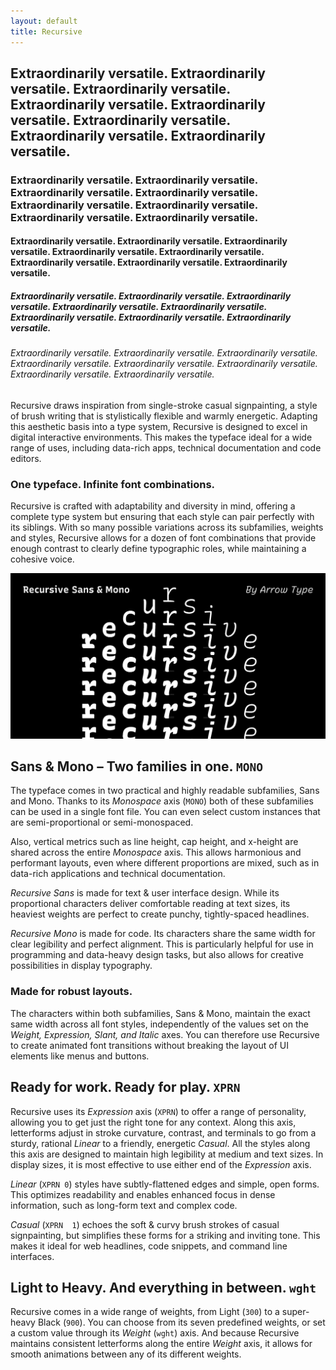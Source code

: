 ```yaml
---
layout: default
title: Recursive
---
```



## Extraordinarily versatile. Extraordinarily versatile. Extraordinarily versatile. Extraordinarily versatile. Extraordinarily versatile. Extraordinarily versatile. Extraordinarily versatile. Extraordinarily versatile.
### Extraordinarily versatile. Extraordinarily versatile. Extraordinarily versatile. Extraordinarily versatile. Extraordinarily versatile. Extraordinarily versatile. Extraordinarily versatile. Extraordinarily versatile.
#### Extraordinarily versatile. Extraordinarily versatile. Extraordinarily versatile. Extraordinarily versatile. Extraordinarily versatile. Extraordinarily versatile. Extraordinarily versatile. Extraordinarily versatile.
##### Extraordinarily versatile. Extraordinarily versatile. Extraordinarily versatile. Extraordinarily versatile. Extraordinarily versatile. Extraordinarily versatile. Extraordinarily versatile. Extraordinarily versatile.
###### Extraordinarily versatile. Extraordinarily versatile. Extraordinarily versatile. Extraordinarily versatile. Extraordinarily versatile. Extraordinarily versatile. Extraordinarily versatile. Extraordinarily versatile.


Recursive draws inspiration from single-stroke casual signpainting, a style of brush writing that is stylistically flexible and warmly energetic. Adapting this aesthetic basis into a type system, Recursive is designed to excel in digital interactive environments. This makes the typeface ideal for a wide range of uses, including data-rich apps, technical documentation and code editors.

### One typeface. Infinite font combinations.

Recursive is crafted with adaptability and diversity in mind, offering a complete type system but ensuring that each style can pair perfectly with its siblings. With so many possible variations across its subfamilies, weights and styles, Recursive allows for a dozen of font combinations that provide enough contrast to clearly define typographic roles, while maintaining a cohesive voice.

![alt text](/assets/img/og-img.png "Logo Title Text 1")


## Sans & Mono – Two families in one. `MONO`

The typeface comes in two practical and highly readable subfamilies, Sans and Mono. Thanks to its *Monospace* axis (`MONO`) both of these subfamilies can be used in a single font file. You can even select custom instances that are semi-proportional or semi-monospaced. 

Also, vertical metrics such as line height, cap height, and x-height are shared across the entire *Monospace* axis. This allows harmonious and performant layouts, even where different proportions are mixed, such as in data-rich applications and technical documentation. 

*Recursive Sans* is made for text & user interface design. While its proportional characters deliver comfortable reading at text sizes, its heaviest weights are perfect to create punchy, tightly-spaced headlines.

*Recursive Mono* is made for code. Its characters share the same width for clear legibility and perfect alignment. This is particularly helpful for use in programming and data-heavy design tasks, but also allows for creative possibilities in display typography.

### Made for robust layouts.

The characters within both subfamilies, Sans & Mono, maintain the exact same width across all font styles, independently of the values set on the *Weight, Expression, Slant, and Italic* axes. You can therefore use Recursive to create animated font transitions without breaking the layout of UI elements like menus and buttons.


## Ready for work. Ready for play. `XPRN`

Recursive uses its *Expression* axis (`XPRN`) to offer a range of personality, allowing you to get just the right tone for any context. Along this axis, letterforms adjust in stroke curvature, contrast, and terminals to go from a sturdy, rational *Linear* to a friendly, energetic *Casual*. All the styles along this axis are designed to maintain high legibility at medium and text sizes. In display sizes, it is most effective to use either end of the *Expression* axis. 

*Linear* (`XPRN 0`) styles have subtly-flattened edges and simple, open forms. This optimizes readability and enables enhanced focus in dense information, such as long-form text and complex code.

*Casual* (`XPRN  1`) echoes the soft & curvy brush strokes of casual signpainting, but simplifies these forms for a striking and inviting tone. This makes it ideal for web headlines, code snippets, and command line interfaces.


## Light to Heavy. And everything in between. `wght`

Recursive comes in a wide range of weights, from Light (`300`) to a super-heavy Black (`900`). You can choose from its seven predefined weights, or set a custom value through its *Weight* (`wght`) axis. And because Recursive maintains consistent letterforms along the entire *Weight* axis, it allows for smooth animations between any of its different weights.